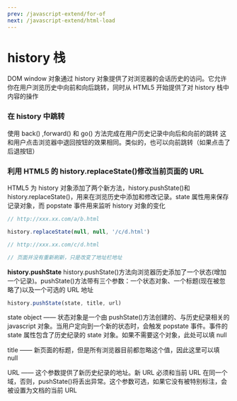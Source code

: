 ```yaml
---
prev: /javascript-extend/for-of
next: /javascript-extend/html-load
---
```


# history 栈

DOM window 对象通过 history 对象提供了对浏览器的会话历史的访问。它允许你在用户浏览历史中向前和向后跳转，同时从 HTML5 开始提供了对 history 栈中内容的操作

### 在 history 中跳转

使用 back() ,forward() 和 go() 方法完成在用户历史记录中向后和向前的跳转
这和用户点击浏览器中退回按钮的效果相同。类似的，也可以向前跳转（如果点击了后退按钮）

### 利用 HTML5 的 history.replaceState()修改当前页面的 URL

HTML5 为 history 对象添加了两个新方法，history.pushState()和 history.replaceState()，用来在浏览历史中添加和修改记录。state 属性用来保存记录对象，而 popstate 事件用来监听 history 对象的变化

```js
// http://xxx.xx.com/a/b.html

history.replaceState(null, null, '/c/d.html')

// http://xxx.xx.com/c/d.html

// 页面并没有重新刷新，只是改变了地址栏地址
```

**history.pushState**
history.pushState()方法向浏览器历史添加了一个状态(增加一个记录)。pushState()方法带有三个参数：一个状态对象、一个标题(现在被忽略了)以及一个可选的 URL 地址

```js
history.pushState(state, title, url)
```

state object —— 状态对象是一个由 pushState()方法创建的、与历史纪录相关的 javascript 对象。当用户定向到一个新的状态时，会触发 popstate 事件。事件的 state 属性包含了历史纪录的 state 对象。如果不需要这个对象，此处可以填 null

title —— 新页面的标题，但是所有浏览器目前都忽略这个值，因此这里可以填 null

URL —— 这个参数提供了新历史纪录的地址。新 URL 必须和当前 URL 在同一个域，否则，pushState()将丢出异常。这个参数可选，如果它没有被特别标注，会被设置为文档的当前 URL

